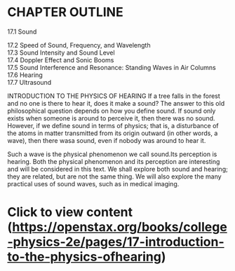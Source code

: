 # CHAPTER OUTLINE

17.1 Sound

17.2 Speed of Sound, Frequency, and Wavelength   
17.3 Sound Intensity and Sound Level   
17.4 Doppler Effect and Sonic Booms   
17.5 Sound Interference and Resonance: Standing Waves in Air Columns   
17.6 Hearing   
17.7 Ultrasound

INTRODUCTION TO THE PHYSICS OF HEARING If a tree falls in the forest and no one is there to hear it, does it make a sound? The answer to this old philosophical question depends on how you define sound. If sound only exists when someone is around to perceive it, then there was no sound. However, if we define sound in terms of physics; that is, a disturbance of the atoms in matter transmitted from its origin outward (in other words, a wave), then there wasa sound, even if nobody was around to hear it.

Such a wave is the physical phenomenon we call sound.Its perception is hearing. Both the physical phenomenon and its perception are interesting and will be considered in this text. We shall explore both sound and hearing; they are related, but are not the same thing. We will also explore the many practical uses of sound waves, such as in medical imaging.

# Click to view content (https://openstax.org/books/college-physics-2e/pages/17-introduction-to-the-physics-ofhearing)